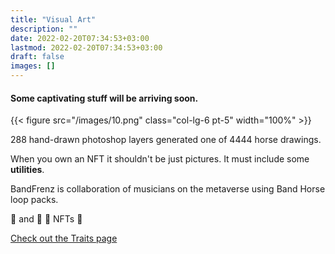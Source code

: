 ```yaml
---
title: "Visual Art"
description: ""
date: 2022-02-20T07:34:53+03:00
lastmod: 2022-02-20T07:34:53+03:00
draft: false
images: []
---
```


#### Some captivating stuff will be arriving soon.

<div class="row my-5 py-5">
{{< figure src="/images/10.png" class="col-lg-6 pt-5" width="100%" >}}
<div class="col-lg-6  my-5 py-5">

288 hand-drawn photoshop layers generated one of 4444 horse drawings.

When you own an NFT it shouldn't be just pictures. It must include some **utilities**.

BandFrenz is collaboration of musicians on the metaverse using Band Horse loop packs.

🥁  and 🎸 🔁 NFTs 🐴

[Check out the Traits page <i class="bi bi-arrow-right-short"></i>](/utility/rarity)
</div>
</div>
